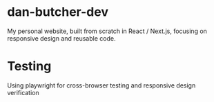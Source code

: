 # dan-butcher-dev
My personal website, built from scratch in React / Next.js, focusing on responsive design and reusable code.

# Testing
Using playwright for cross-browser testing and responsive design verification
